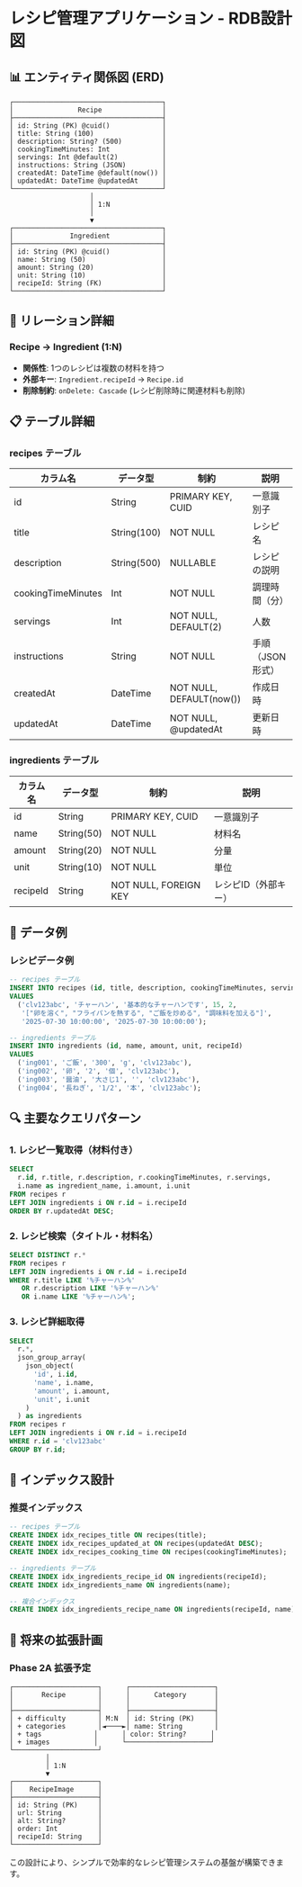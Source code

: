 # レシピ管理アプリケーション - RDB設計図

## 📊 エンティティ関係図 (ERD)

```
┌─────────────────────────────────────┐
│                Recipe               │
├─────────────────────────────────────┤
│ id: String (PK) @cuid()             │
│ title: String (100)                 │
│ description: String? (500)          │
│ cookingTimeMinutes: Int             │
│ servings: Int @default(2)           │
│ instructions: String (JSON)         │
│ createdAt: DateTime @default(now()) │
│ updatedAt: DateTime @updatedAt      │
└─────────────────────────────────────┘
                    │
                    │ 1:N
                    │
                    ▼
┌─────────────────────────────────────┐
│              Ingredient             │
├─────────────────────────────────────┤
│ id: String (PK) @cuid()             │
│ name: String (50)                   │
│ amount: String (20)                 │
│ unit: String (10)                   │
│ recipeId: String (FK)               │
└─────────────────────────────────────┘
```

## 🔗 リレーション詳細

### Recipe → Ingredient (1:N)
- **関係性**: 1つのレシピは複数の材料を持つ
- **外部キー**: `Ingredient.recipeId` → `Recipe.id`
- **削除制約**: `onDelete: Cascade` (レシピ削除時に関連材料も削除)

## 📋 テーブル詳細

### recipes テーブル
| カラム名 | データ型 | 制約 | 説明 |
|----------|----------|------|------|
| id | String | PRIMARY KEY, CUID | 一意識別子 |
| title | String(100) | NOT NULL | レシピ名 |
| description | String(500) | NULLABLE | レシピの説明 |
| cookingTimeMinutes | Int | NOT NULL | 調理時間（分） |
| servings | Int | NOT NULL, DEFAULT(2) | 人数 |
| instructions | String | NOT NULL | 手順（JSON形式） |
| createdAt | DateTime | NOT NULL, DEFAULT(now()) | 作成日時 |
| updatedAt | DateTime | NOT NULL, @updatedAt | 更新日時 |

### ingredients テーブル
| カラム名 | データ型 | 制約 | 説明 |
|----------|----------|------|------|
| id | String | PRIMARY KEY, CUID | 一意識別子 |
| name | String(50) | NOT NULL | 材料名 |
| amount | String(20) | NOT NULL | 分量 |
| unit | String(10) | NOT NULL | 単位 |
| recipeId | String | NOT NULL, FOREIGN KEY | レシピID（外部キー） |

## 🎯 データ例

### レシピデータ例
```sql
-- recipes テーブル
INSERT INTO recipes (id, title, description, cookingTimeMinutes, servings, instructions, createdAt, updatedAt)
VALUES 
  ('clv123abc', 'チャーハン', '基本的なチャーハンです', 15, 2, 
   '["卵を溶く", "フライパンを熱する", "ご飯を炒める", "調味料を加える"]',
   '2025-07-30 10:00:00', '2025-07-30 10:00:00');

-- ingredients テーブル
INSERT INTO ingredients (id, name, amount, unit, recipeId)
VALUES 
  ('ing001', 'ご飯', '300', 'g', 'clv123abc'),
  ('ing002', '卵', '2', '個', 'clv123abc'),
  ('ing003', '醤油', '大さじ1', '', 'clv123abc'),
  ('ing004', '長ねぎ', '1/2', '本', 'clv123abc');
```

## 🔍 主要なクエリパターン

### 1. レシピ一覧取得（材料付き）
```sql
SELECT 
  r.id, r.title, r.description, r.cookingTimeMinutes, r.servings,
  i.name as ingredient_name, i.amount, i.unit
FROM recipes r
LEFT JOIN ingredients i ON r.id = i.recipeId
ORDER BY r.updatedAt DESC;
```

### 2. レシピ検索（タイトル・材料名）
```sql
SELECT DISTINCT r.*
FROM recipes r
LEFT JOIN ingredients i ON r.id = i.recipeId
WHERE r.title LIKE '%チャーハン%' 
   OR r.description LIKE '%チャーハン%'
   OR i.name LIKE '%チャーハン%';
```

### 3. レシピ詳細取得
```sql
SELECT 
  r.*, 
  json_group_array(
    json_object(
      'id', i.id,
      'name', i.name,
      'amount', i.amount,
      'unit', i.unit
    )
  ) as ingredients
FROM recipes r
LEFT JOIN ingredients i ON r.id = i.recipeId
WHERE r.id = 'clv123abc'
GROUP BY r.id;
```

## 📏 インデックス設計

### 推奨インデックス
```sql
-- recipes テーブル
CREATE INDEX idx_recipes_title ON recipes(title);
CREATE INDEX idx_recipes_updated_at ON recipes(updatedAt DESC);
CREATE INDEX idx_recipes_cooking_time ON recipes(cookingTimeMinutes);

-- ingredients テーブル
CREATE INDEX idx_ingredients_recipe_id ON ingredients(recipeId);
CREATE INDEX idx_ingredients_name ON ingredients(name);

-- 複合インデックス
CREATE INDEX idx_ingredients_recipe_name ON ingredients(recipeId, name);
```

## 🚀 将来の拡張計画

### Phase 2A 拡張予定
```
┌─────────────────────┐      ┌─────────────────────┐
│       Recipe        │      │      Category       │
│                     │      │                     │
├─────────────────────┤      ├─────────────────────┤
│ + difficulty        │ M:N  │ id: String (PK)     │
│ + categories        │◄────►│ name: String        │
│ + tags             │      │ color: String?      │
│ + images           │      └─────────────────────┘
└─────────────────────┘
         │
         │ 1:N
         ▼
┌─────────────────────┐
│    RecipeImage      │
├─────────────────────┤
│ id: String (PK)     │
│ url: String         │
│ alt: String?        │
│ order: Int          │
│ recipeId: String    │
└─────────────────────┘
```

この設計により、シンプルで効率的なレシピ管理システムの基盤が構築できます。

